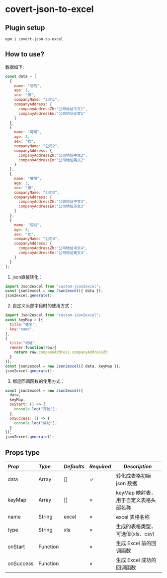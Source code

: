 # covert-json-to-excel

## Plugin setup

```
npm i covert-json-to-excel
```

## How to use?
数据如下:
```js
const data = [
  {
    name: "哈哈",
    age: 1,
    sex: "男",
    companyName: "公司1",
    companyAddress: {
      companyAddressZh:"公司地址中文1",
      companyAddressEn:"公司地址英文1"
    }
  },
  {
    name: "呵呵",
    age: 2,
    sex: "女",
    companyName: "公司2",
    companyAddress: {
      companyAddressZh:"公司地址中文2",
      companyAddressEn:"公司地址英文2"
    }
  },
  {
    name: "嘻嘻",
    age: 3,
    sex: "男",
    companyName: "公司3",
    companyAddress: {
      companyAddressZh:"公司地址中文3",
      companyAddressEn:"公司地址英文3"
    }
  },
  {
    name: "啦啦",
    age: 4,
    sex: "女",
    companyName: "公司4",
    companyAddress: {
      companyAddressZh:"公司地址中文4",
      companyAddressEn:"公司地址英文4"
    }
  }
];
```

1. json直接转化：

```js
import Json2excel from "custom-json2excel";
const json2excel = new Json2excel({ data });
json2excel.generate();
```

2. 自定义头部字段时的使用方式：

```js
import Json2excel from "custom-json2excel";
const keyMap = [{
  title:"姓名",
  key:"name",
},
{
  title:"地址",
  render:function(row){
    return row.companyAddress.companyAddressZh
  }
}];
const json2excel = new Json2excel({ data, keyMap });
json2excel.generate();
```


3. 绑定回调函数的使用方式：

```js
const json2excel = new Json2excel({
  data,
  keyMap,
  onStart: () => {
    console.log("开始");
  },
  onSuccess: () => {
    console.log("成功");
  }
});
json2excel.generate();
```

## Props type

| _Prop_    | _Type_   | _Defaults_ | _Required_ | _Description_                                                      |
| :-------- | :------- | :--------- | :--------- | ------------------------------------------------------------------ |
| data      | Array    | []         | ✓          | 转化成表格初始 json 数据                                           |
| keyMap    | Array    | []         | ×          | keyMap 映射表，用于自定义表格头部名称                              |
| name      | String   | excel      | ×          | excel 表格名称                                                     |
| type      | String   | xls        | ×          | 生成的表格类型，可选值(xls、csv)                                   |
| onStart   | Function |            | ×          | 生成 Excel 前的回调函数                                            |
| onSuccess | Function |            | ×          | 生成 Excel 成功的回调函数                                          |
